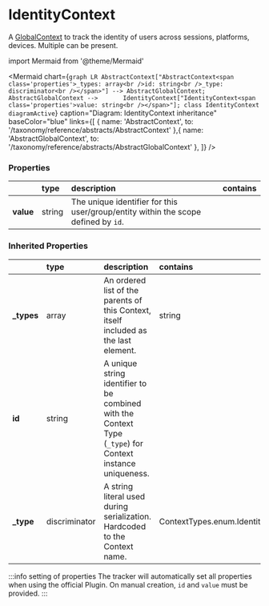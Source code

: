 # IdentityContext

A [GlobalContext](/taxonomy/reference/global-contexts/overview.md)  to track the identity of users across sessions, platforms, devices. Multiple can be present.

import Mermaid from '@theme/Mermaid'

<Mermaid chart={`
    graph LR
      AbstractContext["AbstractContext<span class='properties'>_types: array<br />id: string<br />_type: discriminator<br /></span>"] --> AbstractGlobalContext;
      AbstractGlobalContext -->       IdentityContext["IdentityContext<span class='properties'>value: string<br /></span>"];
    class IdentityContext diagramActive
  `}
  caption="Diagram: IdentityContext inheritance"
  baseColor="blue"
  links={[
{ name: 'AbstractContext', to: '/taxonomy/reference/abstracts/AbstractContext' },{ name: 'AbstractGlobalContext', to: '/taxonomy/reference/abstracts/AbstractGlobalContext' },  ]}
/>

### Properties

|           | type   | description                                                                        | contains |
|:----------|:-------|:-----------------------------------------------------------------------------------|:---------|
| **value** | string | The unique identifier for this user/group/entity within the scope defined by `id`. |          |
### Inherited Properties

|             | type          | description                                                                                                | contains                          |
|:------------|:--------------|:-----------------------------------------------------------------------------------------------------------|:----------------------------------|
| **\_types** | array         | An ordered list of the parents of this Context, itself included as the last element.                       | string                            |
| **id**      | string        | A unique string identifier to be combined with the Context Type (`_type`) for Context instance uniqueness. |                                   |
| **\_type**  | discriminator | A string literal used during serialization. Hardcoded to the Context name.                                 | ContextTypes.enum.IdentityContext |

:::info setting of properties
The tracker will automatically set all properties when using the official Plugin. On manual creation, `id` and `value` must be provided.
:::
